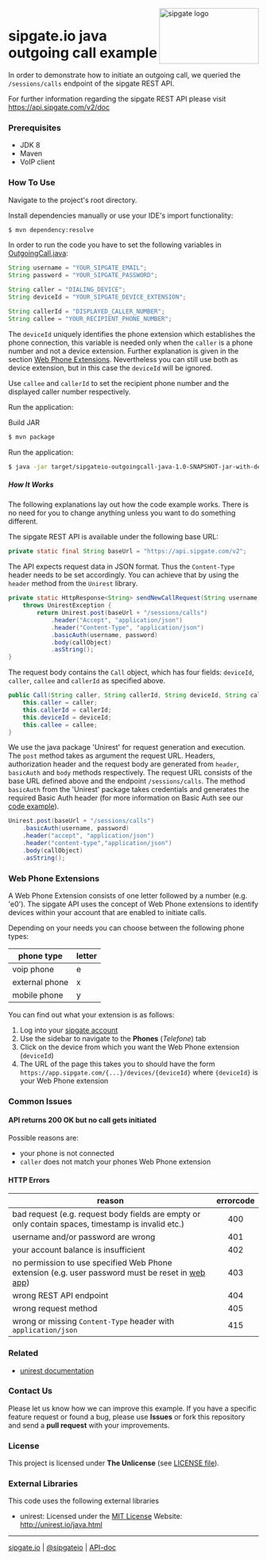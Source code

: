 <img src="https://www.sipgatedesign.com/wp-content/uploads/wort-bildmarke_positiv_2x.jpg" alt="sipgate logo" title="sipgate" align="right" height="112" width="200"/>

# sipgate.io java outgoing call example

In order to demonstrate how to initiate an outgoing call, we queried the `/sessions/calls` endpoint of the sipgate REST API.

For further information regarding the sipgate REST API please visit https://api.sipgate.com/v2/doc

### Prerequisites

- JDK 8
- Maven
- VoIP client

### How To Use

Navigate to the project's root directory.

Install dependencies manually or use your IDE's import functionality:

```bash
$ mvn dependency:resolve
```

In order to run the code you have to set the following variables in [OutgoingCall.java](./src/main/java/de/sipgate/io/example/outgoingcall/OutgoingCall.java):

```java
String username = "YOUR_SIPGATE_EMAIL";
String password = "YOUR_SIPGATE_PASSWORD";

String caller = "DIALING_DEVICE";
String deviceId = "YOUR_SIPGATE_DEVICE_EXTENSION";

String callerId = "DISPLAYED_CALLER_NUMBER";
String callee = "YOUR_RECIPIENT_PHONE_NUMBER";
```

The `deviceId` uniquely identifies the phone extension which establishes the phone connection,
this variable is needed only when the `caller` is a phone number and not a device extension. Further explanation is given in the section [Web Phone Extensions](#web-phone-extensions). Nevertheless you can still use both as device extension, but in this case the `deviceId` will be ignored.

Use `callee` and `callerId` to set the recipient phone number and the displayed caller number respectively.

Run the application:

Build JAR

```bash
$ mvn package
```

Run the application:

```bash
$ java -jar target/sipgateio-outgoingcall-java-1.0-SNAPSHOT-jar-with-dependencies.jar
```

##### How It Works

The following explanations lay out how the code example works. There is no need for you to change anything unless you want to do something different.

The sipgate REST API is available under the following base URL:

```java
private static final String baseUrl = "https://api.sipgate.com/v2";
```

The API expects request data in JSON format. Thus the `Content-Type` header needs to be set accordingly. You can achieve that by using the `header` method from the `Unirest` library.

```java
private static HttpResponse<String> sendNewCallRequest(String username, String password, Call callObject)
	throws UnirestException {
		return Unirest.post(baseUrl + "/sessions/calls")
			.header("Accept", "application/json")
			.header("Content-Type", "application/json")
			.basicAuth(username, password)
			.body(callObject)
			.asString();
}
```

The request body contains the `Call` object, which has four fields: `deviceId`, `caller`, `callee` and `callerId` as specified above.

```java
public Call(String caller, String callerId, String deviceId, String callee) {
	this.caller = caller;
	this.callerId = callerId;
	this.deviceId = deviceId;
	this.callee = callee;
}
```

We use the java package 'Unirest' for request generation and execution. The `post` method takes as argument the request URL. Headers, authorization header and the request body are generated from `header`, `basicAuth` and `body` methods respectively. The request URL consists of the base URL defined above and the endpoint `/sessions/calls`. The method `basicAuth` from the 'Unirest' package takes credentials and generates the required Basic Auth header (for more information on Basic Auth see our [code example](https://github.com/sipgate/sipgateio-basicauth-java)).

```java
Unirest.post(baseUrl + "/sessions/calls")
	.basicAuth(username, password)
	.header("accept", "application/json")
	.header("content-type","application/json")
	.body(callObject)
	.asString();
```

### Web Phone Extensions

A Web Phone Extension consists of one letter followed by a number (e.g. 'e0'). The sipgate API uses the concept of Web Phone extensions to identify devices within your account that are enabled to initiate calls.

Depending on your needs you can choose between the following phone types:

| phone type     | letter |
| -------------- | ------ |
| voip phone     | e      |
| external phone | x      |
| mobile phone   | y      |

You can find out what your extension is as follows:

1. Log into your [sipgate account](https://app.sipgate.com/login)
2. Use the sidebar to navigate to the **Phones** (_Telefone_) tab
3. Click on the device from which you want the Web Phone extension (`deviceId`)
4. The URL of the page this takes you to should have the form `https://app.sipgate.com/{...}/devices/{deviceId}` where `{deviceId}` is your Web Phone extension

### Common Issues

#### API returns 200 OK but no call gets initiated

Possible reasons are:

- your phone is not connected
- `caller` does not match your phones Web Phone extension

#### HTTP Errors

| reason                                                                                                                            | errorcode |
| --------------------------------------------------------------------------------------------------------------------------------- | :-------: |
| bad request (e.g. request body fields are empty or only contain spaces, timestamp is invalid etc.)                                |    400    |
| username and/or password are wrong                                                                                                |    401    |
| your account balance is insufficient                                                                                              |    402    |
| no permission to use specified Web Phone extension (e.g. user password must be reset in [web app](https://app.sipgate.com/login)) |    403    |
| wrong REST API endpoint                                                                                                           |    404    |
| wrong request method                                                                                                              |    405    |
| wrong or missing `Content-Type` header with `application/json`                                                                    |    415    |

### Related

- [unirest documentation](http://unirest.io/java.html)

### Contact Us

Please let us know how we can improve this example.
If you have a specific feature request or found a bug, please use **Issues** or fork this repository and send a **pull request** with your improvements.

### License

This project is licensed under **The Unlicense** (see [LICENSE file](./LICENSE)).

### External Libraries

This code uses the following external libraries

- unirest:
  Licensed under the [MIT License](https://opensource.org/licenses/MIT)
  Website: http://unirest.io/java.html

---

[sipgate.io](https://www.sipgate.io) | [@sipgateio](https://twitter.com/sipgateio) | [API-doc](https://api.sipgate.com/v2/doc)
